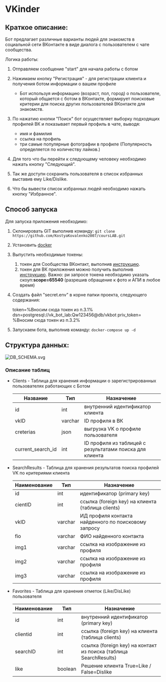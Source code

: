 # VKinder

## Краткое описание:


Бот предлагает различные варианты людей для знакомств в социальной сети ВКонтакте в виде диалога с пользователем с чате сообщества.

Логика работы:

1. Отправляем сообщение "start" для начала работы с ботом
2. Нажимаем кнопку "Регистрация" - для регистрации клиента и получения ботом информации о вашем профиле

   * Бот используя информацию (возраст, пол, город) о пользователе, который общается с ботом в ВКонтакте, формирует поисковые критерии для поиска других пользователей ВКонтакте для знакомств.
3. По нажатию кнопки "Поиск" бот осуществляет выборку подходящих профилей ВК и показывает первый профиль в чате, выводя:

   * имя и фамилия
   * ссылка на профиль
   * три самые популярные фотографии в профиле (Популярность определяется по количеству лайков.)
4. Для того что бы  перейти к следующему человеку необходимо нажать кнопку "Следующий".
5. Так же доступн сохранить пользователя в список избранных выставив ему Like/Dislike.
6. Что бы вывести список избранных людей необходимо нажать кнопку "Избранное".

## Способ запуска

Для запуска приложения необходимо:

1. Склонировать GIT выполнив команду: 
   `git clone https://github.com/KostyaKovalenko2007/coursLAB.git`
2. Установить [docker](https://www.docker.com/)
3. Выпустить необходимые токены:

   1. токен для Сообщества ВКонтакт, выполнив [инструкцию](https://docs.google.com/document/d/1_xt16CMeaEir-tWLbUFyleZl6woEdJt-7eyva1coT3w/edit?usp=sharing).
   2. токен для ВК приложения можно получить выполнив [инструкцию](https://docs.google.com/document/d/1_xt16CMeaEir-tWLbUFyleZl6woEdJt-7eyva1coT3w/edit?usp=sharing). Важно: ри запросе токена необходимо указать скоуп:**scope=65540** (разрешив обращение к фото и АПИ в любое время)
4. Создать файл "secret.env" в корне папки проекта, следующего содержания:

   token=%Вносим сюда токен из п.3.1%
   dsn=postgresql://vk_bot_lab:Qw123456@db/vkbot
   priv_token= %Вносим сюда токен из п.3.2%
5. Запускаем бота, выполнив команду:
   `docker-compose up -d`

## Структура данных:

![DB_SCHEMA.svg](assets/DB_SCHEMA.svg)

### Описание таблиц

* Clients -  Таблица для хранения информации о зарегистрированных пользователях работающих с Ботом


  | Название  | Тип  | Назначение                                                                                   |
  | ----------------- | ------- | ------------------------------------------------------------------------------------------------------ |
  | id                | int     | внутренний идентификатор клиента                                         |
  | vkID              | varchar | ID профиля в ВК                                                                              |
  | creterias         | json    | выгрузка VK о профиле пользователя                                         |
  | current_search_id | int     | ID профиля из таблицей с результатами поиска для клиента |
* SearchResults - Таблица для хранения результатов поиска профилей VK по критериями клиента


  | Наименование | Тип  | Назначение                                                                               |
  | ------------------------ | ------- | -------------------------------------------------------------------------------------------------- |
  | id                       | int     | идентификатор (primary key)                                                           |
  | cientID                  | int     | ссылка (foreign key) на клиента (таблица clients)                            |
  | vkID                     | varchar | ИД профиля контакта найденного по поисковому запросу |
  | fio                      | varchar | ФИО найденного контакта                                                       |
  | img1                     | varchar | ссылка на изображение из профиля                                       |
  | img2                     | varchar | ссылка на изображение из профиля                                       |
  | img3                     | varchar | ссылка на изображение из профиля                                       |
* Favorites - Таблица для хранения отметок (Like/DisLike) пользователя


  | Наименование | Тип  | Назначение                                                                              |
  | ------------------------ | ------- | ------------------------------------------------------------------------------------------------- |
  | id                       | int     | внутренний идентификатор (primary key)                                     |
  | clientid                 | int     | ссылка (foreign key) на клиента (таблица clients)                           |
  | searchID                 | int     | ссылка (foreign key) на контакт из поиска (таблица SearchResults) |
  | like                     | boolean | Решение клиента True=Like / False=Dislike                                           |
